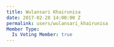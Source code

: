 ```yaml
---
title: Wulansari Khairunisa
date: 2017-02-28 14:00:00 Z
permalink: users/wulansari_khairunisa
Member Type:
  Is Voting Member: true
---
```


